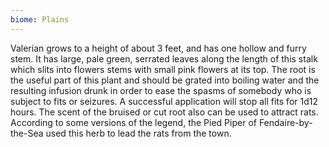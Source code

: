 ```yaml
---
biome: Plains
---
```

Valerian grows to a height of about 3 feet, and has one hollow and furry stem. It has large, pale green, serrated leaves along the length of this stalk which slits into flowers stems with small pink flowers at its top. The root is the useful part of this plant and should be grated into boiling water and the resulting infusion drunk in order to ease the spasms of somebody who is subject to fits or seizures. A successful application will stop all fits for 1d12 hours. The scent of the bruised or cut root also can be used to attract rats. According to some versions of the legend, the Pied Piper of Fendaire-by-the-Sea used this herb to lead the rats from the town. 


